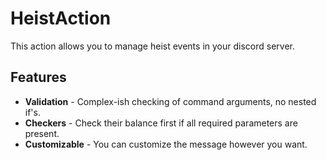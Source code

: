 # HeistAction
This action allows you to manage heist events in your discord server.

## Features
- **Validation** - Complex-ish checking of command arguments, no nested if's.
- **Checkers** - Check their balance first if all required parameters are present.
- **Customizable** - You can customize the message however you want.
